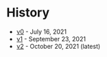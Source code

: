 # History

* [v0](/history/v0.md) - July 16, 2021
* [v1](/history/v1.md) - September 23, 2021
* [v2](/) - October 20, 2021 (latest)
